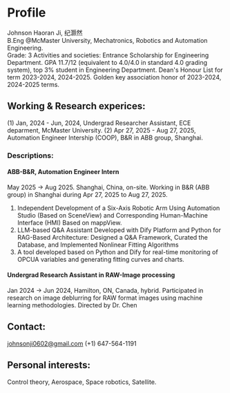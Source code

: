 # Profile
Johnson Haoran Ji, 纪灏然\
B.Eng @McMaster University, Mechatronics, Robotics and Automation Engineering.\
Grade: 3
Activities and societies: Entrance Scholarship for Engineering Department.
GPA 11.7/12 (equivalent to 4.0/4.0 in standard 4.0 grading system), top 3% student in Engineering Department.
Dean's Honour List for term 2023-2024, 2024-2025.
Golden key association honor of 2023-2024, 2024-2025 terms.

## Working & Research experices:
(1) Jan, 2024 - Jun, 2024, Undergrad Researcher Assistant, ECE deparment, McMaster University.
(2) Apr 27, 2025 - Aug 27, 2025, Automation Engineer Intership (COOP), B&R in ABB group, Shanghai.
### Descriptions:
#### ABB-B&R, Automation Engineer Intern
May 2025 -> Aug 2025. Shanghai, China, on-site.
Working in B&R (ABB group) in Shanghai during Apr 27, 2025 to Aug 27, 2025.
1. Independent Development of a Six-Axis Robotic Arm Using Automation Studio (Based on SceneView) and Corresponding Human-Machine Interface (HMI) Based on mappView.
2. LLM-based Q&A Assistant Developed with Dify Platform and Python for RAG-Based Architecture: Designed a Q&A Framework, Curated the Database, and Implemented Nonlinear Fitting Algorithms
3. A tool developed based on Python and Dify for real-time monitoring of OPCUA variables and generating fitting curves and charts.

#### Undergrad Research Assistant in RAW-Image processing
Jan 2024 -> Jun 2024, Hamilton, ON, Canada, hybrid.
Participated in research on image deblurring for RAW format images using machine learning methodologies. Directed by Dr. Chen

## Contact:
johnsonji0602@gmail.com
(+1) 647-564-1191

## Personal interests:
Control theory, Aerospace, Space robotics, Satellite.
